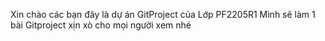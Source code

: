 Xin chào các bạn đây là dự án GitProject của Lớp PF2205R1 
Mình sẽ làm 1 bài Gitproject xịn xò cho mọi người xem nhé